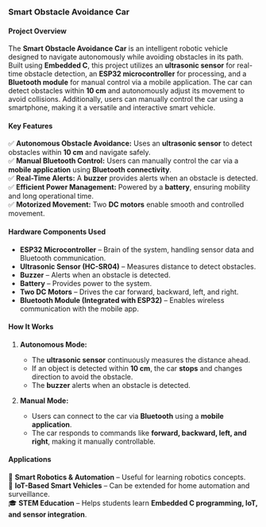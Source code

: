 ### **Smart Obstacle Avoidance Car**  

#### **Project Overview**  
The **Smart Obstacle Avoidance Car** is an intelligent robotic vehicle designed to navigate autonomously while avoiding obstacles in its path. Built using **Embedded C**, this project utilizes an **ultrasonic sensor** for real-time obstacle detection, an **ESP32 microcontroller** for processing, and a **Bluetooth module** for manual control via a mobile application. The car can detect obstacles within **10 cm** and autonomously adjust its movement to avoid collisions. Additionally, users can manually control the car using a smartphone, making it a versatile and interactive smart vehicle.  

#### **Key Features**  
✅ **Autonomous Obstacle Avoidance:** Uses an **ultrasonic sensor** to detect obstacles within **10 cm** and navigate safely.  
✅ **Manual Bluetooth Control:** Users can manually control the car via a **mobile application** using **Bluetooth connectivity**.  
✅ **Real-Time Alerts:** A **buzzer** provides alerts when an obstacle is detected.  
✅ **Efficient Power Management:** Powered by a **battery**, ensuring mobility and long operational time.  
✅ **Motorized Movement:** Two **DC motors** enable smooth and controlled movement.  

#### **Hardware Components Used**  
- **ESP32 Microcontroller** – Brain of the system, handling sensor data and Bluetooth communication.  
- **Ultrasonic Sensor (HC-SR04)** – Measures distance to detect obstacles.  
- **Buzzer** – Alerts when an obstacle is detected.  
- **Battery** – Provides power to the system.  
- **Two DC Motors** – Drives the car forward, backward, left, and right.  
- **Bluetooth Module (Integrated with ESP32)** – Enables wireless communication with the mobile app.  

#### **How It Works**  
1. **Autonomous Mode:**  
   - The **ultrasonic sensor** continuously measures the distance ahead.  
   - If an object is detected within **10 cm**, the car **stops** and changes direction to avoid the obstacle.  
   - The **buzzer** alerts when an obstacle is detected.  

2. **Manual Mode:**  
   - Users can connect to the car via **Bluetooth** using a **mobile application**.  
   - The car responds to commands like **forward, backward, left, and right**, making it manually controllable.  

#### **Applications**  
🚗 **Smart Robotics & Automation** – Useful for learning robotics concepts.  
📱 **IoT-Based Smart Vehicles** – Can be extended for home automation and surveillance.  
🎓 **STEM Education** – Helps students learn **Embedded C programming, IoT, and sensor integration**.  
